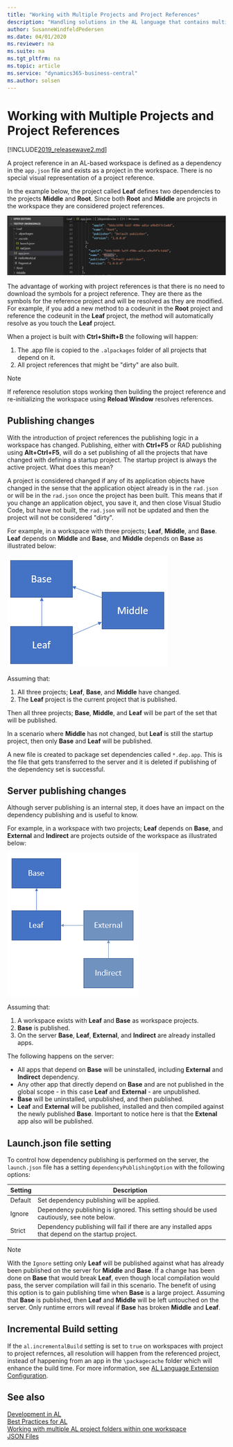 ```yaml
---
title: "Working with Multiple Projects and Project References"
description: "Handling solutions in the AL language that contains multiple projects in one Visual Studio Code folder and contains references between these projects."
author: SusanneWindfeldPedersen
ms.date: 04/01/2020
ms.reviewer: na
ms.suite: na
ms.tgt_pltfrm: na
ms.topic: article
ms.service: "dynamics365-business-central"
ms.author: solsen
---
```


# Working with Multiple Projects and Project References

[!INCLUDE[2019_releasewave2.md](../includes/2019_releasewave2.md)]

A project reference in an AL-based workspace is defined as a dependency in the `app.json` file and exists as a project in the workspace. There is no special visual representation of a project reference.

In the example below, the project called **Leaf** defines two dependencies to the projects **Middle** and **Root**. Since both **Root** and **Middle** are projects in the workspace they are considered project references.

![Workspace Dependencies](media/projectreference.png)

The advantage of working with project references is that there is no need to download the symbols for a project reference. They are there as the symbols for the reference project and will be resolved as they are modified. For example, if you add a new method to a codeunit in the **Root** project and reference the codeunit in the **Leaf** project, the method will automatically resolve as you touch the **Leaf** project.

When a project is built with **Ctrl+Shift+B** the following will happen:
1. The .app file is copied to the `.alpackages` folder of all projects that depend on it.
2. All project references that might be "dirty" are also built.

> [!NOTE]  
> If reference resolution stops working then building the project reference and re-initializing the workspace using **Reload Window** resolves references.

## Publishing changes
With the introduction of project references the publishing logic in a workspace has changed. Publishing, either with **Ctrl+F5** or RAD publishing using **Alt+Ctrl+F5**, will do a set publishing of all the projects that have changed with defining a startup project. The startup project is always the active project. What does this mean? 

A project is considered changed if any of its application objects have changed in the sense that the application object already is in the `rad.json` or will be in the `rad.json` once the project has been built. This means that if you change an application object, you save it, and then close Visual Studio Code, but have not built, the `rad.json` will not be updated and then the project will not be considered "dirty".

For example, in a workspace with three projects; **Leaf**, **Middle**, and **Base**. **Leaf** depends on **Middle** and **Base**, and **Middle** depends on **Base** as illustrated below:

![flow1](media/flow1.png "Dependency flow between projects")

Assuming that: 
1. All three projects; **Leaf**, **Base**, and **Middle** have changed. 
2. The **Leaf** project is the current project that is published. 

Then all three projects; **Base**, **Middle**, and **Leaf** will be part of the set that will be published.

In a scenario where **Middle** has not changed, but **Leaf** is still the startup project, then only **Base** and **Leaf** will be published.

A new file is created to package set dependencies called `*.dep.app`. This is the file that gets transferred to the server and it is deleted if publishing of the dependency set is successful.

## Server publishing changes
Although server publishing is an internal step, it does have an impact on the dependency publishing and is useful to know.

For example, in a workspace with two projects; **Leaf** depends on **Base**, and **External** and **Indirect** are projects outside of the workspace as illustrated below:

![flow2](media/flow2.png "Dependency flow with two external projects")

Assuming that:
1. A workspace exists with **Leaf** and **Base** as workspace projects.
2. **Base** is published. 
3. On the server **Base**, **Leaf**, **External**, and **Indirect** are already installed apps. 

The following happens on the server:  
- All apps that depend on **Base** will be uninstalled, including **External** and **Indirect** dependency.  
- Any other app that directly depend on **Base** and are not published in the global scope - in this case **Leaf** and **External** - are unpublished.  
- **Base** will be uninstalled, unpublished, and then published.  
- **Leaf** and **External** will be published, installed and then compiled against the newly published **Base**. Important to notice here is that the **Extenal** app also will be published.

## Launch.json file setting
To control how dependency publishing is performed on the server, the `launch.json` file has a setting `dependencyPublishingOption` with the following options:

|Setting |Description |
|--------|------------|
|Default|Set dependency publishing will be applied.|
|Ignore|Dependency publishing is ignored. This setting should be used cautiously, see note below.|
|Strict|Dependency publishing will fail if there are any installed apps that depend on the startup project.|

> [!NOTE]  
> With the `Ignore` setting only **Leaf** will be published against what has already been published on the server for **Middle** and **Base**. If a change has been done on **Base** that would break **Leaf**, even though local compilation would pass, the server compilation will fail in this scenario. The benefit of using this option is to gain publishing time when **Base** is a large project. Assuming that **Base** is published, then **Leaf** and **Middle** will be left untouched on the server. Only runtime errors will reveal if **Base** has broken **Middle** and **Leaf**.


## Incremental Build setting
If the `al.incrementalBuild` setting is set to `true` on workspaces with project to project refernces, all resolution will happen from the referenced project, instead of happening from an app in the `\packagecache` folder which will enhance the build time. For more information, see [AL Language Extension Configuration](devenv-al-extension-configuration.md).

## See also 
[Development in AL](devenv-dev-overview.md)   
[Best Practices for AL](../compliance/apptest-bestpracticesforalcode.md)  
[Working with multiple AL project folders within one workspace](devenv-multiroot-workspaces.md)  
[JSON Files](devenv-json-files.md)


